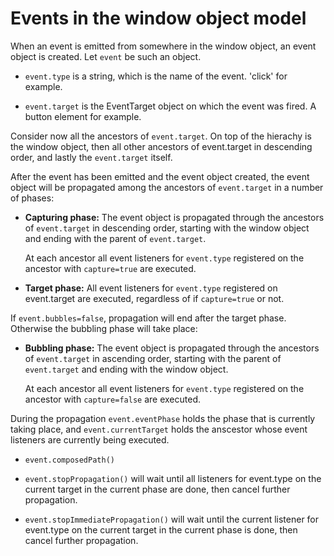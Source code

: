 # Events in the window object model

When an event is emitted from somewhere in the window object, an event object is created. Let `event` be such an object. 

* `event.type` is a string, which is the name of the event. 'click' for example. 

* `event.target` is the EventTarget object on which the event was fired. A button element for example. 

Consider now all the ancestors of `event.target`. On top of the hierachy is the window object, then all other ancestors of event.target in descending order, and lastly the `event.target` itself. 

After the event has been emitted and the event object created, the event object will be propagated among the ancestors of `event.target` in a number of phases: 

* **Capturing phase:** The event object is propagated through the ancestors of `event.target` in descending order, starting with the window object and ending with the parent of `event.target`. 

  At each ancestor all event listeners for `event.type` registered on the ancestor with `capture=true` are executed. 
  
* **Target phase:** All event listeners for `event.type` registered on event.target are executed, regardless of if `capture=true` or not. 

If `event.bubbles=false`, propagation will end after the target phase. Otherwise the bubbling phase will take place: 

* **Bubbling phase:** The event object is propagated through the ancestors of `event.target` in ascending order, starting with the parent of `event.target` and ending with the window object. 

  At each ancestor all event listeners for `event.type` registered on the ancestor with `capture=false` are executed. 
  
During the propagation `event.eventPhase` holds the phase that is currently taking place, and `event.currentTarget` holds the anscestor whose event listeners are currently being executed. 

* `event.composedPath()`

* `event.stopPropagation()` will wait until all listeners for event.type on the current target in the current phase are done, then cancel further propagation. 

* `event.stopImmediatePropagation()` will wait until the current listener for event.type on the current target in the current phase is done, then cancel further propagation. 
